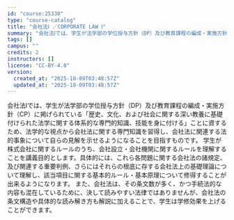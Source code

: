 ```yaml
---
id: "course:25330"
type: "course-catalog"
title: "会社法Ⅰ ／CORPORATE LAW Ⅰ"
summary: "会社法Ⅰでは、学生が法学部の学位授与方針（DP）及び教育課程の編成・実施方針（CP）に掲げられている「歴史、文化、および社会に関する深い教養に基礎付けられた法学に関する体系的な専門的知識、技能を身に付ける」ことに資するため、法学的な視点から…"
tags: []
campus: ""
credits: 2
instructors: []
license: "CC-BY-4.0"
version:
  created_at: "2025-10-09T03:48:57Z"
  updated_at: "2025-10-09T03:48:57Z"
---
```

会社法Ⅰでは、学生が法学部の学位授与方針（DP）及び教育課程の編成・実施方針（CP）に掲げられている「歴史、文化、および社会に関する深い教養に基礎付けられた法学に関する体系的な専門的知識、技能を身に付ける」ことに資するため、法学的な視点から会社法に関する専門知識を習得し、会社法に関連する法的事象について自らの見解を示せるようになることを目指すものです。 学生が株式会社に関するルールのうち、会社設立・会社機関に関するルールを理解することを講義目的とします。具体的には、これら各問題に関する会社法の諸規定、及び関連する重要判例、さらにはそれらの根底に存する会社法上の基礎理論について理解し、該当項目に関する基本的ルール・基本原理について修得することが出来るようになります。 また、会社法は、その条文数が多く、かつ手続法的な内容も混在しているために、決して読みやすい法律ではありませんが、会社法の条文構造や具体的な読み解き方も解説に加えることで、学生は学修効果を上げることができます。
